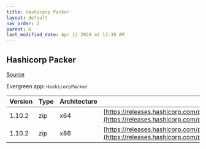```yaml
---
title: Hashicorp Packer
layout: default
nav_order: 2
parent: H
last_modified_date: Apr 12 2024 at 12:30 AM
---
```


## Hashicorp Packer

[Source](https://packer.io/)

Evergreen app: `HashicorpPacker`

| Version | Type | Architecture | URI                                                                                                                                                          |
| ------- | ---- | ------------ | ------------------------------------------------------------------------------------------------------------------------------------------------------------ |
| 1.10.2  | zip  | x64          | [https://releases.hashicorp.com/packer/1.10.2/packer_1.10.2_windows_amd64.zip](https://releases.hashicorp.com/packer/1.10.2/packer_1.10.2_windows_amd64.zip) |
| 1.10.2  | zip  | x86          | [https://releases.hashicorp.com/packer/1.10.2/packer_1.10.2_windows_386.zip](https://releases.hashicorp.com/packer/1.10.2/packer_1.10.2_windows_386.zip)     |
